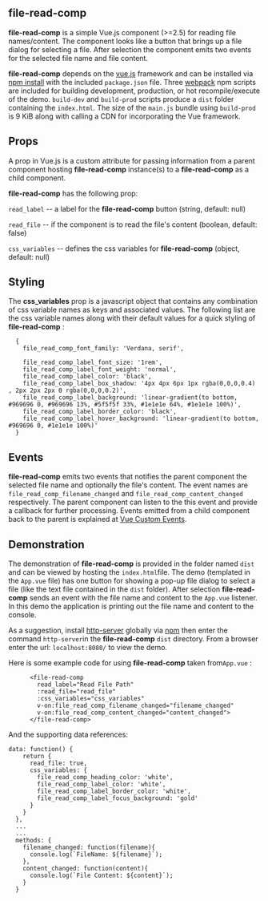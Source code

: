 ## file-read-comp

**file-read-comp** is a simple Vue.js component (>=2.5) for reading file names/content.  The component looks like a button that brings up a file dialog for selecting a file.  After selection the component emits two events for the selected file name and file content.  

**file-read-comp** depends on the [vue.js](https://vuejs.org/ "Vue.js") framework and can be installed via [npm install](https://docs.npmjs.com/cli/install.html "npm install") with the included `package.json` file.  Three [webpack](https://webpack.js.org/concepts/) npm scripts are included for building  development, production, or hot recompile/execute of the demo.   `build-dev` and `build-prod` scripts produce  a `dist` folder containing the `index.html`.  The size of the `main.js` bundle using `build-prod` is 9 KiB along with calling a CDN for incorporating the Vue framework.

## Props

A prop in Vue.js is a custom attribute for passing information from a parent component hosting **file-read-comp** instance(s) to a **file-read-comp** as a child component. 

**file-read-comp** has the following prop:

`read_label` --  a label for the **file-read-comp** button (string, default: null)

`read_file` -- if the component is to read the file's content (boolean, default: false)

`css_variables` -- defines the css variables for **file-read-comp**   (object, default: null)

## Styling

The **css_variables** prop is a javascript object that contains any combination of css variable names as keys and associated values.  The following list are the css variable names along with their default values for a quick styling of **file-read-comp** :

```
  {
  	file_read_comp_font_family: 'Verdana, serif',

  	file_read_comp_label_font_size: '1rem',
  	file_read_comp_label_font_weight: 'normal',
  	file_read_comp_label_color: 'black',
  	file_read_comp_label_box_shadow: '4px 4px 6px 1px rgba(0,0,0,0.4) , 2px 2px 2px 0 rgba(0,0,0,0.2)',
  	file_read_comp_label_background: 'linear-gradient(to bottom, #969696 0, #969696 13%, #5f5f5f 33%, #1e1e1e 64%, #1e1e1e 100%)',
  	file_read_comp_label_border_color: 'black',
  	file_read_comp_label_hover_background: 'linear-gradient(to bottom, #969696 0, #1e1e1e 100%)'
  } 	
```

## Events

**file-read-comp**  emits two events that notifies the parent component the selected file name and optionally the file's content.  The event names are `file_read_comp_filename_changed` and `file_read_comp_content_changed` respectively.  The parent component can listen to the this event and provide a callback for further processing.  Events emitted from a child component back to the parent is explained at [Vue Custom Events](https://vuejs.org/v2/guide/components.html#Using-v-on-with-Custom-Events).

## Demonstration

The demonstration of **file-read-comp** is provided in the folder named `dist` and can be viewed by hosting the `index.html`file.  The demo (templated in the `App.vue` file) has one button for showing a pop-up file dialog to select a file (like the text file contained in the `dist` folder).  After selection **file-read-comp** sends an event with the file name and content to the `App.vue` listener.  In this demo the   application is printing out the file name and content to the console.

As a suggestion, install [http-server](https://www.npmjs.com/package/http-server "http-server") globally via [npm](https://www.npmjs.com/ "npm") then enter the command `http-server`in the **file-read-comp** `dist` directory.  From a browser enter the url: `localhost:8080/` to view the demo.

Here is some example code for using **file-read-comp** taken from`App.vue` :

```
      <file-read-comp
        read_label="Read File Path"
        :read_file="read_file"
        :css_variables="css_variables"
        v-on:file_read_comp_filename_changed="filename_changed"
        v-on:file_read_comp_content_changed="content_changed">
      </file-read-comp>
```

And the supporting data references:

```
data: function() {
    return {
      read_file: true,
      css_variables: {
        file_read_comp_heading_color: 'white',
        file_read_comp_label_color: 'white',
        file_read_comp_label_border_color: 'white',
        file_read_comp_label_focus_background: 'gold'
      }
    }
  },
  ...
  ...
  methods: {
    filename_changed: function(filename){
      console.log(`FileName: ${filename}`);
    },
    content_changed: function(content){
      console.log(`File Content: ${content}`);
    }
  }
```

